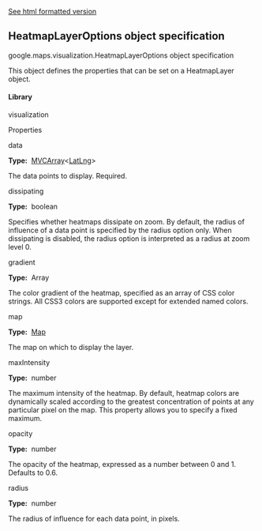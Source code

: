 [See html formatted version](https://huasofoundries.github.io/google-maps-documentation/HeatmapLayerOptions.html)


HeatmapLayerOptions object specification
----------------------------------------

google.maps.visualization.HeatmapLayerOptions object specification

This object defines the properties that can be set on a HeatmapLayer object.

#### Library

visualization

Properties

data

**Type:**  [MVCArray](https://github.com/amenadiel/google-maps-documentation/blob/master/docs/MVCArray.md)<[LatLng](https://github.com/amenadiel/google-maps-documentation/blob/master/docs/LatLng.md)\>

The data points to display. Required.

dissipating

**Type:**  boolean

Specifies whether heatmaps dissipate on zoom. By default, the radius of influence of a data point is specified by the radius option only. When dissipating is disabled, the radius option is interpreted as a radius at zoom level 0.

gradient

**Type:**  Array<string>

The color gradient of the heatmap, specified as an array of CSS color strings. All CSS3 colors are supported except for extended named colors.

map

**Type:**  [Map](https://github.com/amenadiel/google-maps-documentation/blob/master/docs/Map.md)

The map on which to display the layer.

maxIntensity

**Type:**  number

The maximum intensity of the heatmap. By default, heatmap colors are dynamically scaled according to the greatest concentration of points at any particular pixel on the map. This property allows you to specify a fixed maximum.

opacity

**Type:**  number

The opacity of the heatmap, expressed as a number between 0 and 1. Defaults to 0.6.

radius

**Type:**  number

The radius of influence for each data point, in pixels.